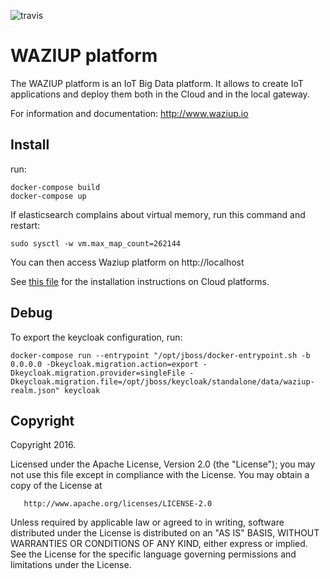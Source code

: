 
![travis](https://travis-ci.org/Waziup/Platform.svg?branch=master)


WAZIUP platform
===============

The WAZIUP platform is an IoT Big Data platform.
It allows to create IoT applications and deploy them both in the Cloud and in the local gateway.

For information and documentation: http://www.waziup.io

Install
-------

run:
```
docker-compose build
docker-compose up
```

If elasticsearch complains about virtual memory, run this command and restart:
```
sudo sysctl -w vm.max_map_count=262144
```

You can then access Waziup platform on http://localhost

See [this file](INSTALL.md) for the installation instructions on Cloud platforms.


Debug
-----

To export the keycloak configuration, run:
```
docker-compose run --entrypoint "/opt/jboss/docker-entrypoint.sh -b 0.0.0.0 -Dkeycloak.migration.action=export -Dkeycloak.migration.provider=singleFile -Dkeycloak.migration.file=/opt/jboss/keycloak/standalone/data/waziup-realm.json" keycloak
```


Copyright
---------

Copyright 2016.

   Licensed under the Apache License, Version 2.0 (the "License");
   you may not use this file except in compliance with the License.
   You may obtain a copy of the License at

       http://www.apache.org/licenses/LICENSE-2.0

   Unless required by applicable law or agreed to in writing, software
   distributed under the License is distributed on an "AS IS" BASIS,
   WITHOUT WARRANTIES OR CONDITIONS OF ANY KIND, either express or implied.
   See the License for the specific language governing permissions and
   limitations under the License.
